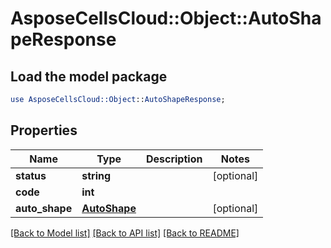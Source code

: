 # AsposeCellsCloud::Object::AutoShapeResponse

## Load the model package
```perl
use AsposeCellsCloud::Object::AutoShapeResponse;
```

## Properties
Name | Type | Description | Notes
------------ | ------------- | ------------- | -------------
**status** | **string** |  | [optional] 
**code** | **int** |  | 
**auto_shape** | [**AutoShape**](AutoShape.md) |  | [optional] 

[[Back to Model list]](../README.md#documentation-for-models) [[Back to API list]](../README.md#documentation-for-api-endpoints) [[Back to README]](../README.md)


